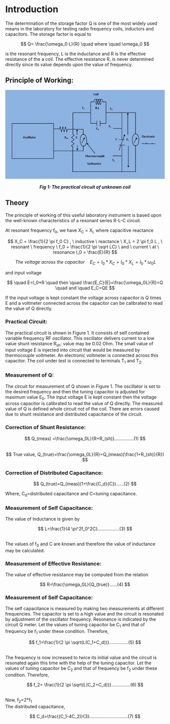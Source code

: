 # Introduction

   The determination of the storage factor Q is one of the most widely used means in the laboratory for testing radio frequency coils, inductors and capacitors. The storage factor is equal to
   
$$ Q= \frac{\omega_0 L}{R} \quad where \quad \omega_0 $$

is the resonant frequency, L is the inductance and R is the effective resistance of the a coil. The effective resistance R, is never determined directly since its value depends upon the value of frequency.

## Principle of Working:


<div align="center">
<img src="images/pic1.jpg" />

***Fig 1: The practical circuit of unknown coil***
</div>

## Theory

  The principle of working of this useful laboratory instrument is based upon the well-known characteristics of a resonant series R-L-C circuit.


  At resonant frequency f<sub>0</sub>, we have X<sub>C</sub> = X<sub>L</sub> where capacitive reactance 
  
 $$ X_C = \frac{1}{2 \pi f_0 C}  , \ inductive \ reactance \ X_L = 2 \pi f_0 L , \ resonant \ frequency \ f_0 = \frac{1}{2 \pi \sqrt LC}  \ and \ current \ at \ resonance  I_0 = \frac{E}{R} $$


$$ \ The \ voltage \ across \ the \ capacitor  \quad E_C = I_0 * X_C=I_0 * X_L = I_0 * \omega_0L $$


and input voltage 

$$ \quad E=I_0*R \quad then \quad \frac{E_C}{E}=\frac{\omega_0L}{R}=Q \quad and \quad  E_C=QE $$

If the input voltage is kept constant the voltage across capacitor is Q times E and a voltmeter connected across the capacitor can be calibrated to read the value of Q directly.
 
### Practical Circuit:

The practical circuit is shown in Figure 1. It consists of self contained variable frequency RF oscillator. This oscillator delivers current to a low value shunt resistance R<sub>sh</sub>: value may be 0.02 Ohm. The small value of input voltage E is injected into circuit that would be measured by thermocouple voltmeter. An electronic voltmeter is connected across this capacitor. The coil under test is connected to terminals T<sub>1</sub> and T<sub>2</sub>.
### Measurement of Q:
The circuit for measurement of Q shown in Figure 1. The oscillator is set to the desired frequency and then the tuning capacitor is adjusted for maximum value E<sub>0</sub>. The input voltage E is kept constant then the voltage across capacitor is calibrated to read the value of Q directly. The measured value of Q is defined whole circuit not of the coil. There are errors caused due to shunt resistance and distributed capacitance of the circuit.



### Correction of Shunt Resistance:

<div align="center">

$$ Q_(meas) =\frac{\omega_0L}{R+R_(sh)}...............(1) $$
</br>
$$ True value, Q_(true)=\frac{\omega_0L}{R}=Q_(meas)(\frac{1+R_(sh)}{R}) $$


</div>


### Correction of Distributed Capacitance:

$$ Q_(true)=Q_(meas)(1+\frac{C_d}{C})......(2) $$

Where, C<sub>d</sub>=distributed capacitance and C=tuning capacitance.
### Measurement of Self Capacitance:
The value of Inductance is given by

$$ L=\frac{1}{4 \pi^2f_0^2C}.................(3) $$

</br>
The values of f<sub>0</sub> and C are known and therefore the value of inductance may be calculated.

### Measurement of Effective Resistance:

The value of effective resistance may be computed from the relation

$$ R=\frac{\omega_0L}{Q_(true)}......(4) $$

### Measurement of Self Capacitance:

The self capacitance is measured by making two measurements at different frequencies. The capacitor is set to a high value and the circuit is resonated by adjustment of the oscillator frequency. Resonance is indicated by the circuit Q meter. Let the values of tuning capacitor be C<sub>1</sub> and that of frequency be f<sub>1</sub> under these condition. Therefore,
</br>

$$ f_1=\frac{1}{2 \pi \sqrt(L(C_1+C_d))}...............(5) $$

</br>
 The frequency is now increased to twice its initial value and the circuit is resonated again this time with the help of the tuning capacitor. Let the values of tuning capacitor be C<sub>2</sub> and that of frequency be f<sub>2</sub> under these condition. Therefore,
 </br>
 
 $$ f_2= \frac{1}{2 \pi \sqrt(L(C_2+C_d))}...............(6) $$
 
 </br>
 Now, f<sub>2</sub>=2*f<sub>1</sub>
 </br>
 The distributed capacitance,
 
 $$ C_d=\frac{(C_1-4C_2)}{3}..............................(7) $$
 
<script id="MathJax-script" async src="https://cdn.jsdelivr.net/npm/mathjax@3/es5/tex-mml-chtml.js"></script>


